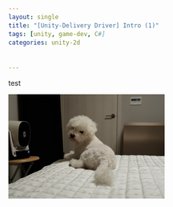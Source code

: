 ```yaml
---
layout: single
title: "[Unity-Delivery Driver] Intro (1)"
tags: [unity, game-dev, C#]
categories: unity-2d


---
```




test

![DSCF1201](../assets/images/DSCF1201.JPG)
